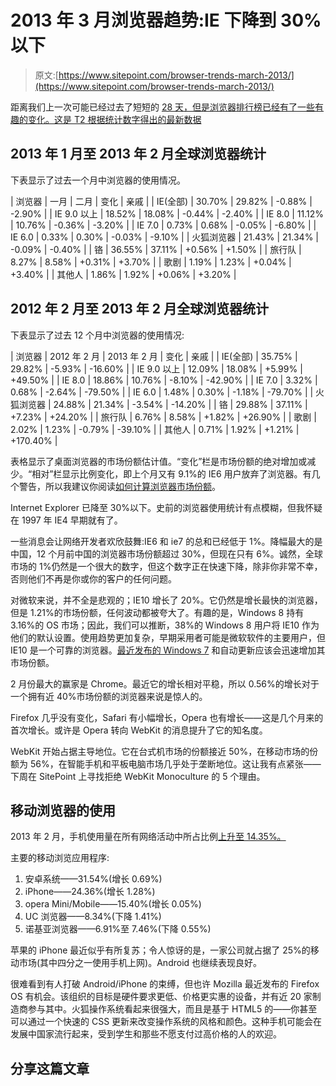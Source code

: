 # 2013 年 3 月浏览器趋势:IE 下降到 30%以下

> 原文:[https://www.sitepoint.com/browser-trends-march-2013/](https://www.sitepoint.com/browser-trends-march-2013/)

距离我们上一次可能已经过去了短短的 [28 天，但是浏览器排行榜已经有了一些有趣的变化。这是 T2 根据统计数字得出的最新数据](https://www.sitepoint.com/browser-trends-february-2013/)

## 2013 年 1 月至 2013 年 2 月全球浏览器统计

下表显示了过去一个月中浏览器的使用情况。

| 浏览器 | 一月 | 二月 | 变化 | 亲戚 |
| IE(全部) | 30.70% | 29.82% | -0.88% | -2.90% |
| IE 9.0 以上 | 18.52% | 18.08% | -0.44% | -2.40% |
| IE 8.0 | 11.12% | 10.76% | -0.36% | -3.20% |
| IE 7.0 | 0.73% | 0.68% | -0.05% | -6.80% |
| IE 6.0 | 0.33% | 0.30% | -0.03% | -9.10% |
| 火狐浏览器 | 21.43% | 21.34% | -0.09% | -0.40% |
| 铬 | 36.55% | 37.11% | +0.56% | +1.50% |
| 旅行队 | 8.27% | 8.58% | +0.31% | +3.70% |
| 歌剧 | 1.19% | 1.23% | +0.04% | +3.40% |
| 其他人 | 1.86% | 1.92% | +0.06% | +3.20% |

## 2012 年 2 月至 2013 年 2 月全球浏览器统计

下表显示了过去 12 个月中浏览器的使用情况:

| 浏览器 | 2012 年 2 月 | 2013 年 2 月 | 变化 | 亲戚 |
| IE(全部) | 35.75% | 29.82% | -5.93% | -16.60% |
| IE 9.0 以上 | 12.09% | 18.08% | +5.99% | +49.50% |
| IE 8.0 | 18.86% | 10.76% | -8.10% | -42.90% |
| IE 7.0 | 3.32% | 0.68% | -2.64% | -79.50% |
| IE 6.0 | 1.48% | 0.30% | -1.18% | -79.70% |
| 火狐浏览器 | 24.88% | 21.34% | -3.54% | -14.20% |
| 铬 | 29.88% | 37.11% | +7.23% | +24.20% |
| 旅行队 | 6.76% | 8.58% | +1.82% | +26.90% |
| 歌剧 | 2.02% | 1.23% | -0.79% | -39.10% |
| 其他人 | 0.71% | 1.92% | +1.21% | +170.40% |

表格显示了桌面浏览器的市场份额估计值。“变化”栏是市场份额的绝对增加或减少。“相对”栏显示比例变化，即上个月又有 9.1%的 IE6 用户放弃了浏览器。有几个警告，所以我建议你阅读[如何计算浏览器市场份额](https://www.sitepoint.com/how-browser-market-share-is-calculated)。

Internet Explorer 已降至 30%以下。史前的浏览器使用统计有点模糊，但我怀疑在 1997 年 IE4 早期就有了。

一些消息会让网络开发者欢欣鼓舞:IE6 和 ie7 的总和已经低于 1%。降幅最大的是中国，12 个月前中国的浏览器市场份额超过 30%，但现在只有 6%。诚然，全球市场的 1%仍然是一个很大的数字，但这个数字正在快速下降，除非你非常不幸，否则他们不再是你或你的客户的任何问题。

对微软来说，并不全是悲观的；IE10 增长了 20%。它仍然是增长最快的浏览器，但是 1.21%的市场份额，任何波动都被夸大了。有趣的是，Windows 8 持有 3.16%的 OS 市场；因此，我们可以推断，38%的 Windows 8 用户将 IE10 作为他们的默认设置。使用趋势更加复杂，早期采用者可能是微软软件的主要用户，但 IE10 是一个可靠的浏览器。[最近发布的 Windows 7](https://www.sitepoint.com/ie10-final-windows-7/) 和自动更新应该会迅速增加其市场份额。

2 月份最大的赢家是 Chrome。最近它的增长相对平稳，所以 0.56%的增长对于一个拥有近 40%市场份额的浏览器来说是惊人的。

Firefox 几乎没有变化，Safari 有小幅增长，Opera 也有增长——这是几个月来的首次增长。或许是 Opera 转向 WebKit 的消息提升了它的知名度。

WebKit 开始占据主导地位。它在台式机市场的份额接近 50%，在移动市场的份额为 56%，在智能手机和平板电脑市场几乎处于垄断地位。这让我有点紧张——下周在 SitePoint 上寻找拒绝 WebKit Monoculture 的 5 个理由。

## 移动浏览器的使用

2013 年 2 月，手机使用量在所有网络活动中所占比例[上升至 14.35%。](https://gs.statcounter.com/#mobile_vs_desktop-ww-monthly-201301-201301-bar)

主要的移动浏览应用程序:

1.  安卓系统——31.54%(增长 0.69%)
2.  iPhone——24.36%(增长 1.28%)
3.  opera Mini/Mobile——15.40%(增长 0.05%)
4.  UC 浏览器——8.34%(下降 1.41%)
5.  诺基亚浏览器——6.91%至 7.46%(下降 0.55%)

苹果的 iPhone 最近似乎有所复苏；令人惊讶的是，一家公司就占据了 25%的移动市场(其中四分之一使用手机上网)。Android 也继续表现良好。

很难看到有人打破 Android/iPhone 的束缚，但也许 Mozilla 最近发布的 Firefox OS 有机会。该组织的目标是硬件要求更低、价格更实惠的设备，并有近 20 家制造商参与其中。火狐操作系统看起来很强大，而且是基于 HTML5 的——你甚至可以通过一个快速的 CSS 更新来改变操作系统的风格和颜色。这种手机可能会在发展中国家流行起来，受到学生和那些不愿支付过高价格的人的欢迎。

## 分享这篇文章